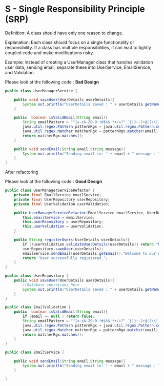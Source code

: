 # S - Single Responsibility Principle (SRP)
Definition: A class should have only one reason to change.

Explanation: Each class should focus on a single functionality or responsibility. If a class has multiple responsibilities, it can lead to tightly coupled code and make modifications risky.

Example: Instead of creating a UserManager class that handles validation user data, sending email, separate these into UserService, EmailService, and Validation.

Please look at the following code :
**Bad Design**
```java
public class UserManagerService {

    public void saveUser(UserDetails userDetails){
        System.out.println("UserDetails saved : " + userDetails.getName());
    }

    public  boolean isValidEmail(String email){
        String emailPattern = "^[a-zA-Z0-9.!#$%&'*+/=?^_`{|}~-]+@((\\[[0-9]{1,3}\\.[0-9]{1,3}\\.[0-9]{1,3}\\.[0-9]{1,3}\\])|(([a-zA-Z\\-0-9]+\\.)+[a-zA-Z]{2,}))$";
        java.util.regex.Pattern patternRgx = java.util.regex.Pattern.compile(emailPattern);
        java.util.regex.Matcher matcherRgx = patternRgx.matcher(email);
        return matcherRgx.matches();
    }

    public void sendEmail(String email,String message){
        System.out.println("Sending email to: " + email + " message : " + message);
    }
}
```

After refactoring

Please look at the following code :
**Good Design**
```java
public class UserManagerServiceRefactor {
    private final EmailService emailService;
    private final UserRepository userRepository;
    private final UserValidation userValidation;

    public UserManagerServiceRefactor(EmailService emailService, UserRepository userRepository, UserValidation userValidation) {
        this.emailService = emailService;
        this.userRepository = userRepository;
        this.userValidation = userValidation;
    }

    public String registerUsers(UserDetails userDetails){
        if (!userValidation.validateUserDetails(userDetails)) return "User validation failed";
        userRepository.saveUser(userDetails);
        emailService.sendEmail(userDetails.getEmail(),"Welcome to our website!");
        return "User successfully registered.";
    }
}

public class UserRepository {
    public void saveUser(UserDetails userDetails){
        //Database operations here
        System.out.println("UserDetails saved : " + userDetails.getName());
    }
}

public class EmailValidation {
    public  boolean isValidEmail(String email){
        if (email == null ) return false;
        String emailPattern = "^[a-zA-Z0-9.!#$%&'*+/=?^_`{|}~-]+@((\\[[0-9]{1,3}\\.[0-9]{1,3}\\.[0-9]{1,3}\\.[0-9]{1,3}\\])|(([a-zA-Z\\-0-9]+\\.)+[a-zA-Z]{2,}))$";
        java.util.regex.Pattern patternRgx = java.util.regex.Pattern.compile(emailPattern);
        java.util.regex.Matcher matcherRgx = patternRgx.matcher(email);
        return matcherRgx.matches();
    }
}

public class EmailService {

    public void sendEmail(String email,String message){
        System.out.println("Sending email to: " + email + " message : " + message);
    }

}

```
